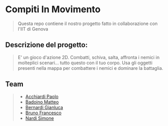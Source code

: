 # Compiti In Movimento

>Questa repo contiene il nostro progetto fatto in collaborazione con l'IIT di Genova

## Descrizione del progetto:

>E' un gioco d'azione 2D. Combatti, schiva, salta, affronta i nemici in molteplici scenari... tutto questo con il tuo corpo. Usa gli oggetti presenti nella mappa per combattere i nemici e dominare la battaglia.

## Team
> * [Acchiardi Paolo](https://www.google.com "Google's Homepage")
> * [Badoino Matteo](https://www.google.com "Google's Homepage")
> * [Bernardi Gianluca](https://www.google.com "Google's Homepage")
> * [Bruno Francesco](https://www.google.com "Google's Homepage")
> * [Nardi Simone](https://www.google.com "Google's Homepage")

